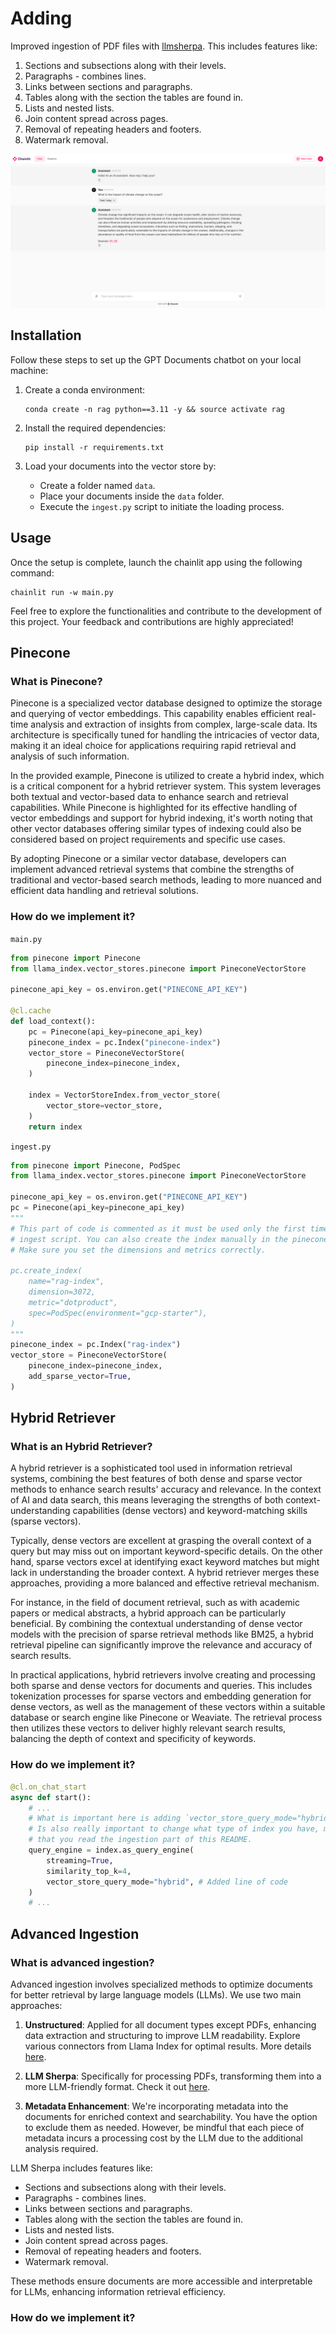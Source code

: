 # Adding 

Improved ingestion of PDF files with [llmsherpa](https://github.com/nlmatics/llmsherpa). This includes features like:


1. Sections and subsections along with their levels.
2. Paragraphs - combines lines.
3. Links between sections and paragraphs.
4. Tables along with the section the tables are found in.
5. Lists and nested lists.
6. Join content spread across pages.
6. Removal of repeating headers and footers.
7. Watermark removal.

![Alt Text](images/RAGSources.png)
## Installation

Follow these steps to set up the GPT Documents chatbot on your local machine:

1. Create a conda environment:

   ```shell
   conda create -n rag python==3.11 -y && source activate rag
   ```

2. Install the required dependencies:

   ```shell
   pip install -r requirements.txt
   ```

3. Load your documents into the vector store by: 
    - Create a folder named `data`.
    - Place your documents inside the `data` folder.
    - Execute the `ingest.py` script to initiate the loading process.

## Usage

Once the setup is complete, launch the chainlit app using the following command:

```shell
chainlit run -w main.py
```

Feel free to explore the functionalities and contribute to the development of this project. Your feedback and contributions are highly appreciated!

## Pinecone

### What is Pinecone?

Pinecone is a specialized vector database designed to optimize the storage and querying of vector embeddings. This capability enables efficient real-time analysis and extraction of insights from complex, large-scale data. Its architecture is specifically tuned for handling the intricacies of vector data, making it an ideal choice for applications requiring rapid retrieval and analysis of such information.

In the provided example, Pinecone is utilized to create a hybrid index, which is a critical component for a hybrid retriever system. This system leverages both textual and vector-based data to enhance search and retrieval capabilities. While Pinecone is highlighted for its effective handling of vector embeddings and support for hybrid indexing, it's worth noting that other vector databases offering similar types of indexing could also be considered based on project requirements and specific use cases.

By adopting Pinecone or a similar vector database, developers can implement advanced retrieval systems that combine the strengths of traditional and vector-based search methods, leading to more nuanced and efficient data handling and retrieval solutions.

### How do we implement it?
`main.py`
```python
from pinecone import Pinecone
from llama_index.vector_stores.pinecone import PineconeVectorStore

pinecone_api_key = os.environ.get("PINECONE_API_KEY")

@cl.cache
def load_context():
    pc = Pinecone(api_key=pinecone_api_key)
    pinecone_index = pc.Index("pinecone-index")
    vector_store = PineconeVectorStore(
        pinecone_index=pinecone_index,
    )

    index = VectorStoreIndex.from_vector_store(
        vector_store=vector_store,
    )
    return index
```
`ingest.py`
```python
from pinecone import Pinecone, PodSpec
from llama_index.vector_stores.pinecone import PineconeVectorStore

pinecone_api_key = os.environ.get("PINECONE_API_KEY")
pc = Pinecone(api_key=pinecone_api_key)
"""
# This part of code is commented as it must be used only the first time you run the
# ingest script. You can also create the index manually in the pinecone dashboard.
# Make sure you set the dimensions and metrics correctly.

pc.create_index(
    name="rag-index",
    dimension=3072,
    metric="dotproduct",
    spec=PodSpec(environment="gcp-starter"),
)
"""
pinecone_index = pc.Index("rag-index")
vector_store = PineconeVectorStore(
    pinecone_index=pinecone_index,
    add_sparse_vector=True,
)
```

## Hybrid Retriever

### What is an Hybrid Retriever?

A hybrid retriever is a sophisticated tool used in information retrieval systems, combining the best features of both dense and sparse vector methods to enhance search results' accuracy and relevance. In the context of AI and data search, this means leveraging the strengths of both context-understanding capabilities (dense vectors) and keyword-matching skills (sparse vectors).

Typically, dense vectors are excellent at grasping the overall context of a query but may miss out on important keyword-specific details. On the other hand, sparse vectors excel at identifying exact keyword matches but might lack in understanding the broader context. A hybrid retriever merges these approaches, providing a more balanced and effective retrieval mechanism.

For instance, in the field of document retrieval, such as with academic papers or medical abstracts, a hybrid approach can be particularly beneficial. By combining the contextual understanding of dense vector models with the precision of sparse retrieval methods like BM25, a hybrid retrieval pipeline can significantly improve the relevance and accuracy of search results.

In practical applications, hybrid retrievers involve creating and processing both sparse and dense vectors for documents and queries. This includes tokenization processes for sparse vectors and embedding generation for dense vectors, as well as the management of these vectors within a suitable database or search engine like Pinecone or Weaviate. The retrieval process then utilizes these vectors to deliver highly relevant search results, balancing the depth of context and specificity of keywords.


### How do we implement it?
```python
@cl.on_chat_start
async def start():
    # ...
    # What is important here is adding `vector_store_query_mode="hybrid"`
    # Is also really important to change what type of index you have, make sure
    # that you read the ingestion part of this README.
    query_engine = index.as_query_engine(
        streaming=True,
        similarity_top_k=4,
        vector_store_query_mode="hybrid", # Added line of code
    )
    # ...
```
## Advanced Ingestion

### What is advanced ingestion?

Advanced ingestion involves specialized methods to optimize documents for better retrieval by large language models (LLMs). We use two main approaches:

1. **Unstructured**: Applied for all document types except PDFs, enhancing data extraction and structuring to improve LLM readability. Explore various connectors from Llama Index for optimal results. More details [here](https://github.com/Unstructured-IO/unstructured).

2. **LLM Sherpa**: Specifically for processing PDFs, transforming them into a more LLM-friendly format. Check it out [here](https://github.com/nlmatics/llmsherpa).

3. **Metadata Enhancement**: We're incorporating metadata into the documents for enriched context and searchability. You have the option to exclude them as needed. However, be mindful that each piece of metadata incurs a processing cost by the LLM due to the additional analysis required.

LLM Sherpa includes features like:

- Sections and subsections along with their levels.
- Paragraphs - combines lines.
- Links between sections and paragraphs.
- Tables along with the section the tables are found in.
- Lists and nested lists.
- Join content spread across pages.
- Removal of repeating headers and footers.
- Watermark removal.

These methods ensure documents are more accessible and interpretable for LLMs, enhancing information retrieval efficiency.

### How do we implement it?

```python


```
